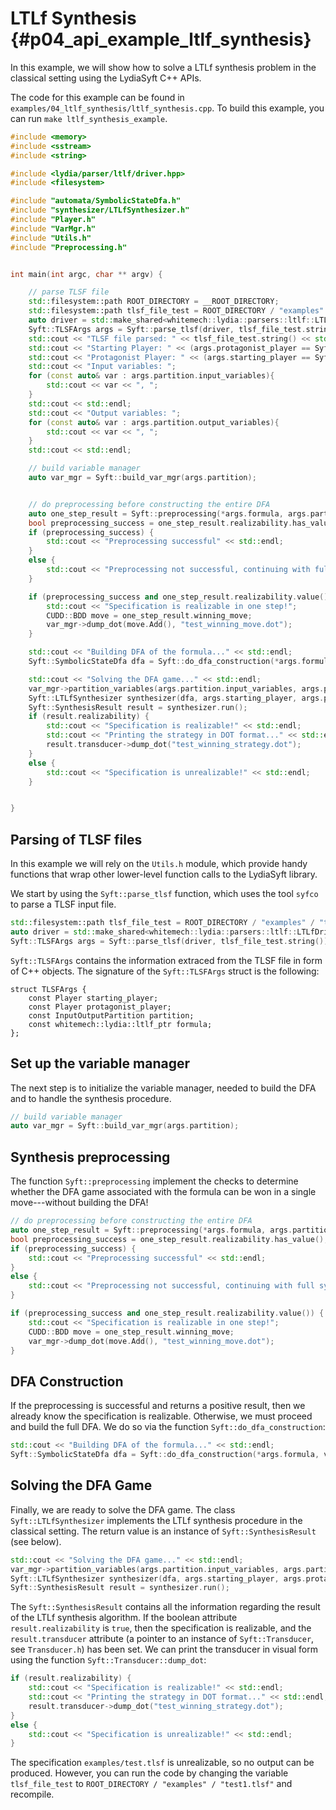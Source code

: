 # LTLf Synthesis {#p04_api_example_ltlf_synthesis}

In this example, we will show how to solve a LTLf synthesis problem in the classical setting using the LydiaSyft C++ APIs.

The code for this example can be found in `examples/04_ltlf_synthesis/ltlf_synthesis.cpp`.
To build this example, you can run `make ltlf_synthesis_example`.

```cpp
#include <memory>
#include <sstream>
#include <string>

#include <lydia/parser/ltlf/driver.hpp>
#include <filesystem>

#include "automata/SymbolicStateDfa.h"
#include "synthesizer/LTLfSynthesizer.h"
#include "Player.h"
#include "VarMgr.h"
#include "Utils.h"
#include "Preprocessing.h"


int main(int argc, char ** argv) {

    // parse TLSF file
    std::filesystem::path ROOT_DIRECTORY = __ROOT_DIRECTORY;
    std::filesystem::path tlsf_file_test = ROOT_DIRECTORY / "examples" / "test.tlsf";
    auto driver = std::make_shared<whitemech::lydia::parsers::ltlf::LTLfDriver>();
    Syft::TLSFArgs args = Syft::parse_tlsf(driver, tlsf_file_test.string());
    std::cout << "TLSF file parsed: " << tlsf_file_test.string() << std::endl;
    std::cout << "Starting Player: " << (args.protagonist_player == Syft::Player::Agent? "Agent" : "Environment") << std::endl;
    std::cout << "Protagonist Player: " << (args.starting_player == Syft::Player::Agent? "Agent" : "Environment") << std::endl;
    std::cout << "Input variables: ";
    for (const auto& var : args.partition.input_variables){
        std::cout << var << ", ";
    }
    std::cout << std::endl;
    std::cout << "Output variables: ";
    for (const auto& var : args.partition.output_variables){
        std::cout << var << ", ";
    }
    std::cout << std::endl;

    // build variable manager
    auto var_mgr = Syft::build_var_mgr(args.partition);


    // do preprocessing before constructing the entire DFA
    auto one_step_result = Syft::preprocessing(*args.formula, args.partition, *var_mgr, args.starting_player);
    bool preprocessing_success = one_step_result.realizability.has_value();
    if (preprocessing_success) {
        std::cout << "Preprocessing successful" << std::endl;
    }
    else {
        std::cout << "Preprocessing not successful, continuing with full synthesis" << std::endl;
    }

    if (preprocessing_success and one_step_result.realizability.value()) {
        std::cout << "Specification is realizable in one step!";
        CUDD::BDD move = one_step_result.winning_move;
        var_mgr->dump_dot(move.Add(), "test_winning_move.dot");
    }

    std::cout << "Building DFA of the formula..." << std::endl;
    Syft::SymbolicStateDfa dfa = Syft::do_dfa_construction(*args.formula, var_mgr);

    std::cout << "Solving the DFA game..." << std::endl;
    var_mgr->partition_variables(args.partition.input_variables, args.partition.output_variables);
    Syft::LTLfSynthesizer synthesizer(dfa, args.starting_player, args.protagonist_player, dfa.final_states(), var_mgr->cudd_mgr()->bddOne());
    Syft::SynthesisResult result = synthesizer.run();
    if (result.realizability) {
        std::cout << "Specification is realizable!" << std::endl;
        std::cout << "Printing the strategy in DOT format..." << std::endl;
        result.transducer->dump_dot("test_winning_strategy.dot");
    }
    else {
        std::cout << "Specification is unrealizable!" << std::endl;
    }


}
```

## Parsing of TLSF files 

In this example we will rely on the `Utils.h` module, which provide handy functions 
that wrap other lower-level function calls to the LydiaSyft library.

We start by using the `Syft::parse_tlsf` function, which uses the tool `syfco` to parse a TLSF input file.

```cpp
std::filesystem::path tlsf_file_test = ROOT_DIRECTORY / "examples" / "test.tlsf";
auto driver = std::make_shared<whitemech::lydia::parsers::ltlf::LTLfDriver>();
Syft::TLSFArgs args = Syft::parse_tlsf(driver, tlsf_file_test.string());
```

`Syft::TLSFArgs` contains the information extraced from the TLSF file in form of C++ objects.
The signature of the `Syft::TLSFArgs` struct is the following:

```
struct TLSFArgs {
    const Player starting_player;
    const Player protagonist_player;
    const InputOutputPartition partition;
    const whitemech::lydia::ltlf_ptr formula;
};
```


## Set up the variable manager

The next step is to initialize the variable manager, needed to build the DFA and to handle the synthesis procedure.

```cpp
// build variable manager
auto var_mgr = Syft::build_var_mgr(args.partition);
```

## Synthesis preprocessing

The function `Syft::preprocessing` implement the checks to determine whether the DFA game associated with the formula can be won in a single move---without building the DFA!

```cpp
// do preprocessing before constructing the entire DFA
auto one_step_result = Syft::preprocessing(*args.formula, args.partition, *var_mgr, args.starting_player);
bool preprocessing_success = one_step_result.realizability.has_value();
if (preprocessing_success) {
    std::cout << "Preprocessing successful" << std::endl;
}
else {
    std::cout << "Preprocessing not successful, continuing with full synthesis" << std::endl;
}

if (preprocessing_success and one_step_result.realizability.value()) {
    std::cout << "Specification is realizable in one step!";
    CUDD::BDD move = one_step_result.winning_move;
    var_mgr->dump_dot(move.Add(), "test_winning_move.dot");
}
```

## DFA Construction

If the preprocessing is successful and returns a positive result, then we already know the specification is realizable.
Otherwise, we must proceed and build the full DFA.
We do so via the function `Syft::do_dfa_construction`:

```cpp
std::cout << "Building DFA of the formula..." << std::endl;
Syft::SymbolicStateDfa dfa = Syft::do_dfa_construction(*args.formula, var_mgr);
```

## Solving the DFA Game

Finally, we are ready to solve the DFA game.
The class `Syft::LTLfSynthesizer` implements the LTLf synthesis procedure in the classical setting.
The return value is an instance of `Syft::SynthesisResult` (see below).

```cpp
std::cout << "Solving the DFA game..." << std::endl;
var_mgr->partition_variables(args.partition.input_variables, args.partition.output_variables);
Syft::LTLfSynthesizer synthesizer(dfa, args.starting_player, args.protagonist_player, dfa.final_states(), var_mgr->cudd_mgr()->bddOne());
Syft::SynthesisResult result = synthesizer.run();
```

The `Syft::SynthesisResult` contains all the information regarding the result of the LTLf synthesis algorithm.
If the boolean attribute `result.realizability` is `true`, then the specification is realizable,
and the `result.transducer` attribute (a pointer to an instance of `Syft::Transducer`, see `Transducer.h`) has been set.
We can print the transducer in visual form using the function `Syft::Transducer::dump_dot`: 

```cpp
if (result.realizability) {
    std::cout << "Specification is realizable!" << std::endl;
    std::cout << "Printing the strategy in DOT format..." << std::endl;
    result.transducer->dump_dot("test_winning_strategy.dot");
}
else {
    std::cout << "Specification is unrealizable!" << std::endl;
}
```

The specification `examples/test.tlsf` is unrealizable, so no output can be produced.
However, you can run the code by changing the variable `tlsf_file_test` to `ROOT_DIRECTORY / "examples" / "test1.tlsf"` and recompile.



